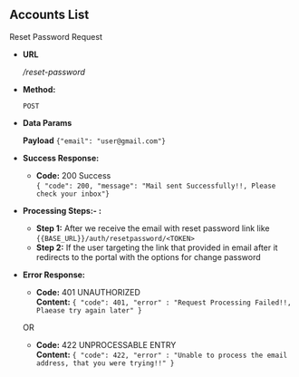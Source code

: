 **Accounts List**
----
  
  Reset Password Request

* **URL**

  _/reset-password_

* **Method:**

  `POST`

* **Data Params**

  **Payload** `{"email": "user@gmail.com"}`

* **Success Response:**

  * **Code:** 200 Success <br />
 `{ "code": 200, "message": "Mail sent Successfully!!, Please check your inbox"}`

* **Processing Steps:- :**

  * **Step 1:** After we receive the email with reset password link like `{{BASE_URL}}/auth/resetpassword/<TOKEN>`
  * **Step 2:** If the user targeting the link that provided in email after it redirects to the portal with the options  for change password
 
* **Error Response:**

  * **Code:** 401 UNAUTHORIZED <br />
    **Content:** `{ "code": 401, "error" : "Request Processing Failed!!, Plaease try again later" }` <br />

  OR

  * **Code:** 422 UNPROCESSABLE ENTRY <br />
    **Content:** `{ "code": 422, "error" : "Unable to process the email address, that you were trying!!" }`